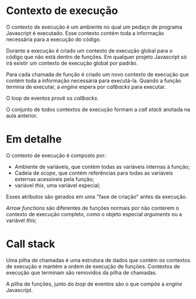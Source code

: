 # Contexto de execução

O contexto de execução é um ambiente no qual um pedaço de programa Javascript é executado.
Esse contexto contém toda a informação necessária para a execução do código.

Durante a execução é criado um contexto de execução global para o código que não está dentro de funções. Em qualquer projeto Javascript só irá existir um contexto de execução global por padrão.

Para cada chamada de função é criado um novo contexto de execução que contém toda a informação necessária para executá-la. Quando a função termina de executar, a *engine* espera por *callbacks* para executar.

O loop de eventos provê os *callbacks*.

O conjunto de todos contextos de execução formam a *call stack* anotada na aula anterior.

# Em detalhe

O contexto de execução é composto por:
 - Ambiente de variáveis, que contém todas as variáveis internas à função;
 - Cadeia de *scope*, que contém referências para todas as variáveis externas acessíveis pela função;
 - variável *this*, uma variável especial;

Esses atributos são gerados em uma \"fase de criação\" antes da execução.

*Arrow functions* são diferentes de funções normais por não conterem o contexto de execução completo, como o objeto especial *arguments* ou a variável *this*;

# Call stack

Uma pilha de chamadas é uma estrutura de dados que contém os contextos de execução e mantém a ordem de execução de funções.
Contextos de execução que terminam são removidos da pilha de chamadas.


A pilha de funções, junto do *loop* de eventos são o que compõe a *engine* Javascript.

